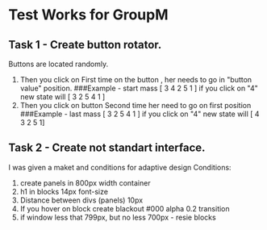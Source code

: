 # Test Works for GroupM
## Task 1 - Create button rotator. 
Buttons are located randomly.
1) Then you click on First time on the button , her needs to go in "button value" position.
###Example - start mass [ 3 4 2 5 1 ] if you click on "4" new state will [ 3 2 5 4 1 ] 
2) Then you click on button Second time her need to go on first position
###Example - last mass [ 3 2 5 4 1 ]  if you click on "4" new state will [ 4 3 2 5 1] 
## Task 2 - Create not standart interface. 
I was given a maket and conditions for adaptive design
Conditions:
1) create panels in 800px width container
2) h1 in blocks 14px font-size
3) Distance between divs (panels) 10px
4) If you hover on block create blackout #000 alpha 0.2 transition
5) if window less that 799px, but no less 700px - resie blocks



